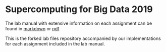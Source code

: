 # Supercomputing for Big Data 2019

The lab manual with extensive information on each assignment can be found in [markdown](./doc/manual.md) or
[pdf](./doc/manual.pdf)

This is the forked lab files repository accompanied by our implementations for each assignment included in the lab manual.

